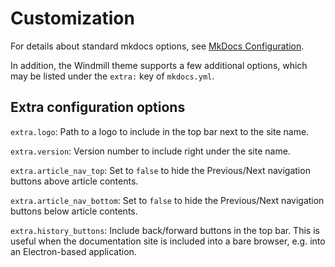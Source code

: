 # Customization


For details about standard mkdocs options, see [MkDocs Configuration](http://www.mkdocs.org/user-guide/configuration/).

In addition, the Windmill theme supports a few additional options, which may be
listed under the `extra:` key of `mkdocs.yml`.

## Extra configuration options

`extra.logo`: Path to a logo to include in the top bar next to the site name.

`extra.version`: Version number to include right under the site name.

`extra.article_nav_top`: Set to `false` to hide the Previous/Next navigation buttons above article contents.

`extra.article_nav_bottom`: Set to `false` to hide the Previous/Next navigation buttons below article contents.

`extra.history_buttons`: Include back/forward buttons in the top bar. This is
  useful when the documentation site is included into a bare browser, e.g. into
  an Electron-based application.
